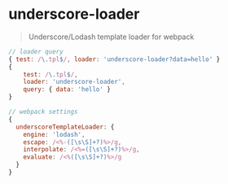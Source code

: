 # underscore-loader

> Underscore/Lodash template loader for webpack

```javascript
// loader query
{ test: /\.tpl$/, loader: 'underscore-loader?data=hello' }
{
    test: /\.tpl$/,
    loader: 'underscore-loader',
    query: { data: 'hello' }
}

// webpack settings
{
  underscoreTemplateLoader: {
    engine: 'lodash',
    escape: /<%-([\s\S]+?)%>/g,
    interpolate: /<%=([\s\S]+?)%>/g,
    evaluate: /<%([\s\S]+?)%>/g
  }
}
```
